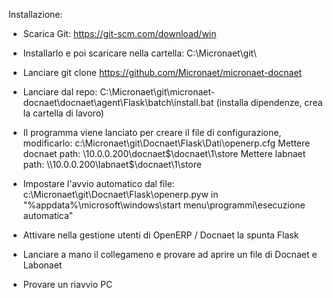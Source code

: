 Installazione:
- Scarica Git: https://git-scm.com/download/win

- Installarlo e poi scaricare nella cartella:
  C:\Micronaet\git\

- Lanciare git clone https://github.com/Micronaet/micronaet-docnaet

- Lanciare dal repo: 
  C:\Micronaet\git\micronaet-docnaet\docnaet\agent\Flask\batch\install.bat 
  (installa dipendenze, crea la cartella di lavoro)

- Il programma viene lanciato per creare il file di configurazione, modificarlo:
  c:\Micronaet\git\Docnaet\Flask\Dati\openerp.cfg
  Mettere docnaet path: \\10.0.0.200\docnaet$\docnaet\1\store
  Mettere labnaet path: \\10.0.0.200\labnaet$\docnaet\1\store
  
- Impostare l'avvio automatico dal file: 
  c:\Micronaet\git\Docnaet\Flask\openerp.pyw
  in
  "%appdata%\microsoft\windows\start menu\programmi\esecuzione automatica"
  
- Attivare nella gestione utenti di OpenERP / Docnaet la spunta Flask
  
- Lanciare a mano il collegameno e provare ad aprire un file di Docnaet e Labonaet  

- Provare un riavvio PC

